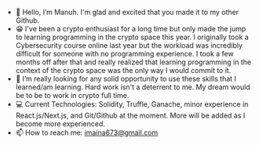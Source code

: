 
- 👋 Hello, I’m Manuh. I'm glad and excited that you made it to my other Github. 
- :grin: I've been a crypto enthusiast for a long time but only made the jump to learning programming in the crypto space this year. I originally took a Cybersecurity course online last year but the workload was incredibly difficult for someone with no programming experience. I took a few months off after that and really realized that learning programming in the context of the crypto space was the only way I would commit to it. 
- :purple_heart: I’m really looking for any solid opportunity to use these skills that I learned/am learning. Hard work isn't a deterrent to me. My dream would be to be to work in crypto full time.
- :computer: Current Technologies: Solidity, Truffle, Ganache, minor experience in React.js/Next.js, and Git/Github at the moment. More will be added as I become more experienced.
- 📫 How to reach me: imaina673@gmail.com
